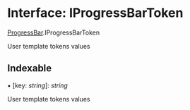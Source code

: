# Interface: IProgressBarToken

[ProgressBar](../modules/progressbar.md).IProgressBarToken

User template tokens values

## Indexable

▪ [key: *string*]: *string*

User template tokens values

